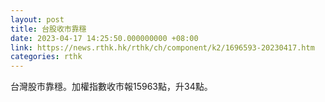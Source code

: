 ```yaml
---
layout: post
title: 台股收市靠穩
date: 2023-04-17 14:25:50.000000000 +08:00
link: https://news.rthk.hk/rthk/ch/component/k2/1696593-20230417.htm
categories: rthk
---
```


台灣股市靠穩。加權指數收市報15963點，升34點。
